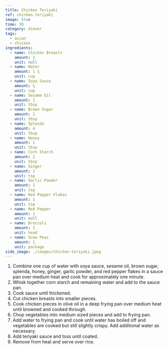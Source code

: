 ```yaml
---
title: Chicken Teriyaki
ref: chicken-teriyaki
image: true
time: 30
category: dinner
tags:
  - asian
  - chicken
ingredients:
  - name: Chicken Breasts
    amount: 2
    unit: null
  - name: Water
    amount: 1 ¼
    unit: cup
  - name: Soya Sauce
    amount: ¼
    unit: cup
  - name: Sesame Oil
    amount: 1
    unit: tbsp
  - name: Brown Sugar
    amount: 1
    unit: tbsp
  - name: Splenda
    amount: 4
    unit: tbsp
  - name: Honey
    amount: 1
    unit: tbsp
  - name: Corn Starch
    amount: 2
    unit: tbsp
  - name: Ginger
    amount: 1
    unit: tsp
  - name: Garlic Powder
    amount: 1
    unit: tsp
  - name: Red Pepper Flakes
    amount: 1
    unit: tsp
  - name: Red Pepper
    amount: 1
    unit: null
  - name: Broccoli
    amount: 1
    unit: head
  - name: Snow Peas
    amount: 1
    unit: package
side_image: ./images/chicken-teriyaki.jpeg
---
```

1. Combine one cup of water with soya sauce, sesame oil, brown sugar, splenda, honey, ginger, garlic powder, and red pepper flakes in a sauce pan over medium heat and cook for approximately one minute.
2. Whisk together corn starch and remaining water and add to the sauce pan.
3. Cook sauce until thickened.
4. Cut chicken breasts into smaller pieces.
5. Cook chicken pieces in olive oil in a deep frying pan over medium heat until browned and cooked through.
6. Chop vegetables into medium sized pieces and add to frying pan.
7. Add water to frying pan and cook until water has boiled off and vegetables are cooked but still slightly crispy. Add additional water as necessary.
8. Add teriyaki sauce and toss until coated.
9. Remove from heat and serve over rice.
